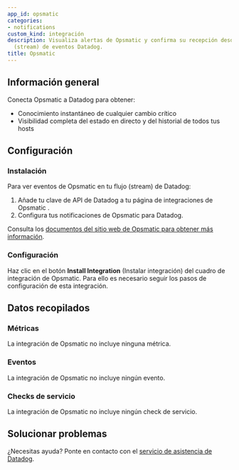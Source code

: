 ```yaml
---
app_id: opsmatic
categories:
- notifications
custom_kind: integración
description: Visualiza alertas de Opsmatic y confirma su recepción desde tu flujo
  (stream) de eventos Datadog.
title: Opsmatic
---
```

## Información general

Conecta Opsmatic a Datadog para obtener:

- Conocimiento instantáneo de cualquier cambio crítico
- Visibilidad completa del estado en directo y del historial de todos tus hosts

## Configuración

### Instalación

Para ver eventos de Opsmatic en tu flujo (stream) de Datadog:

1. Añade tu clave de API de Datadog a tu página de integraciones de Opsmatic .
1. Configura tus notificaciones de Opsmatic para Datadog.

Consulta los [documentos del sitio web de Opsmatic para obtener más información](https://opsmatic.com/app/docs/datadog-integration).

### Configuración

Haz clic en el botón **Install Integration** (Instalar integración) del cuadro de integración de Opsmatic. Para ello es necesario seguir los pasos de configuración de esta integración.

## Datos recopilados

### Métricas

La integración de Opsmatic no incluye ninguna métrica.

### Eventos

La integración de Opsmatic no incluye ningún evento.

### Checks de servicio

La integración de Opsmatic no incluye ningún check de servicio.

## Solucionar problemas

¿Necesitas ayuda? Ponte en contacto con el [servicio de asistencia de Datadog](https://docs.datadoghq.com/help/).